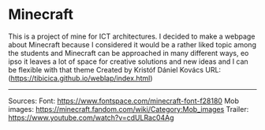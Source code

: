 # Minecraft
This is a project of mine for ICT architectures. I decided to make a webpage about Minecraft because I considered it would be a rather liked topic among the students and Minecraft can be approached in many different ways, eo ipso it leaves a lot of space for creative solutions and new ideas and I can be flexible with that theme
Created by Kristóf Dániel Kovács
URL: (https://tibicica.github.io/weblap/index.html)

_____________________________________________________
Sources:
Font: https://www.fontspace.com/minecraft-font-f28180
Mob images: https://minecraft.fandom.com/wiki/Category:Mob_images
Trailer: https://www.youtube.com/watch?v=cdULRac04Ag
